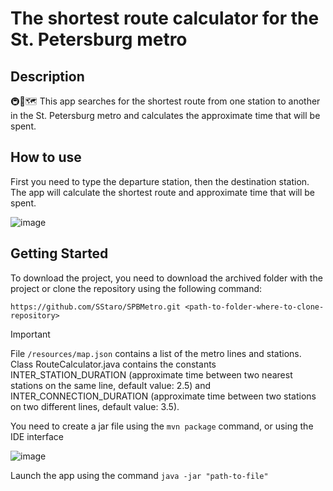 # The shortest route calculator for the St. Petersburg metro
## Description ##
🚇📍🗺️ This app searches for the shortest route from one station to another in the St. Petersburg metro and calculates the approximate time that will be spent.

## How to use ##
First you need to type the departure station, then the destination station. The app will calculate the shortest route and approximate time that will be spent.

![image](https://github.com/SStaro/SPBMetro/assets/102288630/867e19b9-c569-4b85-87ac-2e6ae657916c)
## Getting Started ##
To download the project, you need to download the archived folder with the project or clone the repository using the following command:

`
https://github.com/SStaro/SPBMetro.git <path-to-folder-where-to-clone-repository>
`
> [!IMPORTANT]
>File `/resources/map.json` contains a list of the metro lines and stations.
>Class RouteCalculator.java contains the constants INTER_STATION_DURATION (approximate time between two nearest stations on the same line, default value: 2.5) and INTER_CONNECTION_DURATION (approximate time between two stations on two different lines, default value: 3.5).



You need to create a jar file using the `mvn package` command, or using the IDE interface

![image](https://github.com/SStaro/SPBMetro/assets/102288630/87e3ca8b-15f2-466a-a44d-8fa454250986)


Launch the app using the command `java -jar "path-to-file"`

